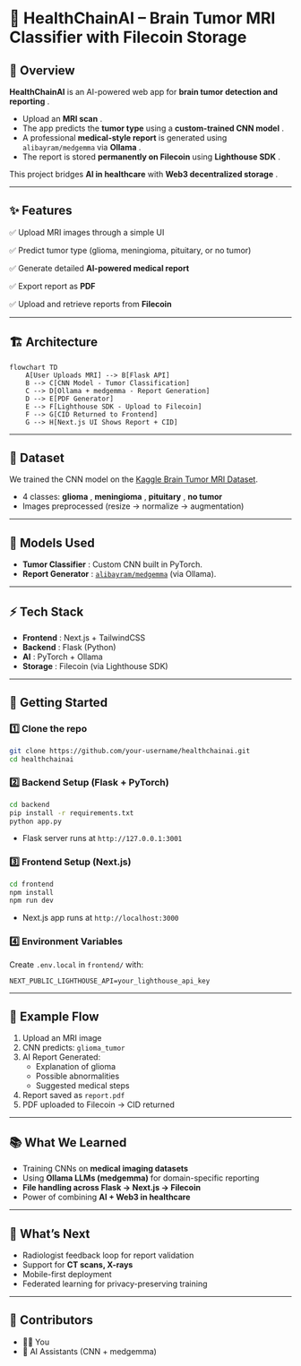 # 🧠 HealthChainAI – Brain Tumor MRI Classifier with Filecoin Storage

## 📌 Overview

**HealthChainAI** is an AI-powered web app for **brain tumor detection and reporting** .

- Upload an **MRI scan** .
- The app predicts the **tumor type** using a **custom-trained CNN model** .
- A professional **medical-style report** is generated using `alibayram/medgemma` via **Ollama** .
- The report is stored **permanently on Filecoin** using **Lighthouse SDK** .

This project bridges **AI in healthcare** with **Web3 decentralized storage** .

---

## ✨ Features

✅ Upload MRI images through a simple UI

✅ Predict tumor type (glioma, meningioma, pituitary, or no tumor)

✅ Generate detailed **AI-powered medical report**

✅ Export report as **PDF**

✅ Upload and retrieve reports from **Filecoin**

---

## 🏗️ Architecture

```mermaid
flowchart TD
    A[User Uploads MRI] --> B[Flask API]
    B --> C[CNN Model - Tumor Classification]
    C --> D[Ollama + medgemma - Report Generation]
    D --> E[PDF Generator]
    E --> F[Lighthouse SDK - Upload to Filecoin]
    F --> G[CID Returned to Frontend]
    G --> H[Next.js UI Shows Report + CID]
```

---

## 📂 Dataset

We trained the CNN model on the [Kaggle Brain Tumor MRI Dataset](https://www.kaggle.com/datasets/masoudnickparvar/brain-tumor-mri-dataset).

- 4 classes: **glioma** , **meningioma** , **pituitary** , **no tumor**
- Images preprocessed (resize → normalize → augmentation)

---

## 🧠 Models Used

- **Tumor Classifier** : Custom CNN built in PyTorch.
- **Report Generator** : [`alibayram/medgemma`](https://ollama.ai/library/alibayram/medgemma) (via Ollama).

---

## ⚡ Tech Stack

- **Frontend** : Next.js + TailwindCSS
- **Backend** : Flask (Python)
- **AI** : PyTorch + Ollama
- **Storage** : Filecoin (via Lighthouse SDK)

---

## 🚀 Getting Started

### 1️⃣ Clone the repo

```bash
git clone https://github.com/your-username/healthchainai.git
cd healthchainai
```

### 2️⃣ Backend Setup (Flask + PyTorch)

```bash
cd backend
pip install -r requirements.txt
python app.py
```

- Flask server runs at `http://127.0.0.1:3001`

### 3️⃣ Frontend Setup (Next.js)

```bash
cd frontend
npm install
npm run dev
```

- Next.js app runs at `http://localhost:3000`

### 4️⃣ Environment Variables

Create `.env.local` in `frontend/` with:

```env
NEXT_PUBLIC_LIGHTHOUSE_API=your_lighthouse_api_key
```

---

## 📄 Example Flow

1. Upload an MRI image
2. CNN predicts: `glioma_tumor`
3. AI Report Generated:
   - Explanation of glioma
   - Possible abnormalities
   - Suggested medical steps
4. Report saved as `report.pdf`
5. PDF uploaded to Filecoin → CID returned

---

## 📚 What We Learned

- Training CNNs on **medical imaging datasets**
- Using **Ollama LLMs (medgemma)** for domain-specific reporting
- **File handling across Flask → Next.js → Filecoin**
- Power of combining **AI + Web3 in healthcare**

---

## 🔮 What’s Next

- Radiologist feedback loop for report validation
- Support for **CT scans, X-rays**
- Mobile-first deployment
- Federated learning for privacy-preserving training

---

## 🤝 Contributors

- 👨‍💻 You
- 🤖 AI Assistants (CNN + medgemma)
